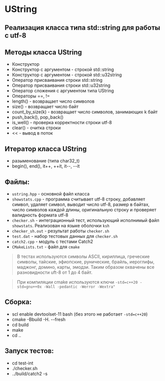 # UString
## Реализация класса типа std::string для работы с utf-8

## Методы класса UString
- Конструктор
- Конструктор с аргументом - строкой std::string
- Конструктор с аргументом - строкой std::u32string
- Оператор присваивания строки std::string
- Оператор присваивания строки std::u32string
- Оператор сложения с аргументом типа UString
- Операторы ==, !=
- length() - возвращает число символов
- size() - возвращает число байт
- count_by_size(k) - возвращает число символов, занимающих k байт
- push_back(), pop_back()
- is_well() - проверка корректности строки utf-8
- clear() - очитка строки
- << - вывод в поток

## Итератор класса UString
- разыменование (типа char32_t)
- begin(), end(), it++, ++it, it--, --it

## Файлы:
- `ustring.hpp` - основной файл класса
- `showstats.cpp` - программа считывает utf-8 строку, добавляет символ, удаляет символ, выводит число utf-8, размер в байтах, число символов каждой длины, оригинальную строку и проверяет валидность формата utf-8
- `checker.sh` - интеграционный тест, использующий исполнимый файл `showstats`. Реализован на языке оболочки `ksh`
- `checker_sh.out` - результат работы `checker.sh`
- `test.dat` - набор тестовых данных для `checker.sh`
- `catch2.cpp` - модуль с тестами Catch2
- `CMakeLists.txt` - файл для `cmake`

> В тестах используются символы ASCII,
> кириллица, греческие символы, тайские,
> эфиопские, рунические, брайль, иероглифы,
> маджонг, домино, карты, эмодзи.
> Таким образом охвачены все разновидности uft-8
> от 1 до 4 байт.

> При компиляции cmake используются ключи `-std=c++20 -std=gnu++0x -Wall -pedantic -Werror -Wextra"`

## Сборка:
- scl enable devtoolset-11 bash (без этого не работает `-std=c++20`)
- cmake -Bbuild -H. --fresh
- cd build
- make
- cd ..

## Запуск тестов:
- cd test-int
- ./checker.sh
- ../build/catch2 -s



